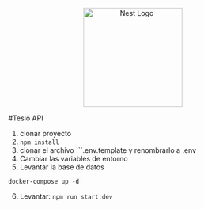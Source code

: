 <p align="center">
  <a href="http://nestjs.com/" target="blank"><img src="https://nestjs.com/img/logo-small.svg" width="200" alt="Nest Logo" /></a>
</p>

#Teslo API

1. clonar proyecto
2. `npm install`
3. clonar el archivo ```.env.template y renombrarlo a .env
4. Cambiar las variables de entorno
5. Levantar la base de datos

```
docker-compose up -d
```

6. Levantar: `npm run start:dev`

